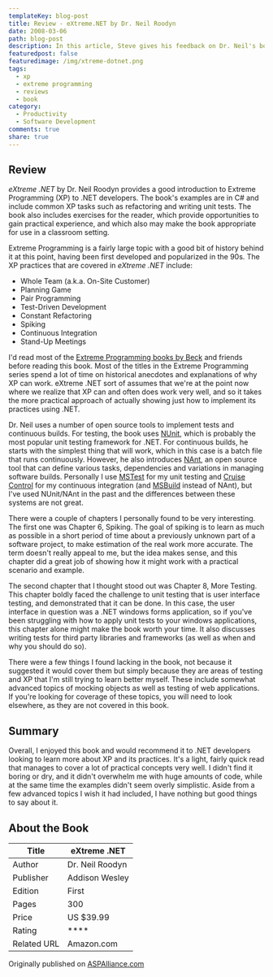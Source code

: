 ```yaml
---
templateKey: blog-post
title: Review - eXtreme.NET by Dr. Neil Roodyn
date: 2008-03-06
path: blog-post
description: In this article, Steve gives his feedback on Dr. Neil's book on applying Extreme Programming (XP) principles to .NET development.
featuredpost: false
featuredimage: /img/xtreme-dotnet.png
tags:
  - xp
  - extreme programming
  - reviews
  - book
category:
  - Productivity
  - Software Development
comments: true
share: true
---
```


## Review

*eXtreme .NET* by Dr. Neil Roodyn provides a good introduction to Extreme Programming (XP) to .NET developers.  The book's examples are in C# and include common XP tasks such as refactoring and writing unit tests.  The book also includes exercises for the reader, which provide opportunities to gain practical experience, and which also may make the book appropriate for use in a classroom setting.

Extreme Programming is a fairly large topic with a good bit of history behind it at this point, having been first developed and popularized in the 90s.  The XP practices that are covered in *eXtreme .NET* include:

- Whole Team (a.k.a. On-Site Customer)
- Planning Game
- Pair Programming
- Test-Driven Development
- Constant Refactoring
- Spiking
- Continuous Integration
- Stand-Up Meetings

I'd read most of the [Extreme Programming books by Beck](http://www.amazon.com/exec/obidos/ASIN/0321278658/aspalliancecom) and friends before reading this book.  Most of the titles in the Extreme Programming series spend a lot of time on historical anecdotes and explanations of why XP can work.  eXtreme .NET sort of assumes that we're at the point now where we realize that XP can and often does work very well, and so it takes the more practical approach of actually showing just how to implement its practices using .NET.

Dr. Neil uses a number of open source tools to implement tests and continuous builds.  For testing, the book uses [NUnit](http://nunit.org/), which is probably the most popular unit testing framework for .NET.  For continuous builds, he starts with the simplest thing that will work, which in this case is a batch file that runs continuously.  However, he also introduces [NAnt](http://nant.sourceforge.net/), an open source tool that can define various tasks, dependencies and variations in managing software builds.  Personally I use [MSTest](http://msdn2.microsoft.com/en-us/library/ms182489(VS.80).aspx) for my unit testing and [Cruise Control](http://ccnet.thoughtworks.com/) for my continuous integration (and [MSBuild](http://msdn2.microsoft.com/en-us/library/0k6kkbsd.aspx) instead of NAnt), but I've used NUnit/NAnt in the past and the differences between these systems are not great.

There were a couple of chapters I personally found to be very interesting.  The first one was Chapter 6, Spiking.  The goal of spiking is to learn as much as possible in a short period of time about a previously unknown part of a software project, to make estimation of the real work more accurate.  The term doesn't really appeal to me, but the idea makes sense, and this chapter did a great job of showing how it might work with a practical scenario and example.

The second chapter that I thought stood out was Chapter 8, More Testing.  This chapter boldly faced the challenge to unit testing that is user interface testing, and demonstrated that it can be done.  In this case, the user interface in question was a .NET windows forms application, so if you've been struggling with how to apply unit tests to your windows applications, this chapter alone might make the book worth your time.  It also discusses writing tests for third party libraries and frameworks (as well as when and why you should do so).

There were a few things I found lacking in the book, not because it suggested it would cover them but simply because they are areas of testing and XP that I'm still trying to learn better myself.  These include somewhat advanced topics of mocking objects as well as testing of web applications.  If you're looking for coverage of these topics, you will need to look elsewhere, as they are not covered in this book.

## Summary

Overall, I enjoyed this book and would recommend it to .NET developers looking to learn more about XP and its practices.  It's a light, fairly quick read that manages to cover a lot of practical concepts very well.  I didn't find it boring or dry, and it didn't overwhelm me with huge amounts of code, while at the same time the examples didn't seem overly simplistic.  Aside from a few advanced topics I wish it had included, I have nothing but good things to say about it.

## About the Book

| Title       | eXtreme .NET    |
|-------------|-----------------|
| Author      | Dr. Neil Roodyn |
| Publisher   | Addison Wesley  |
| Edition     | First           |
| Pages       | 300             |
| Price       | US $39.99       |
| Rating      | ****            |
| Related URL | Amazon.com      |

Originally published on [ASPAlliance.com](http://aspalliance.com/1609_Review_eXtremeNET_by_Dr_Neil_Roodyn)
